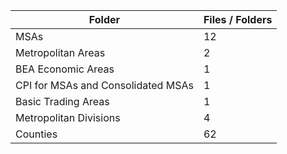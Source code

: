 | Folder                             |   Files / Folders |
|------------------------------------|-------------------|
| MSAs                               |                12 |
| Metropolitan Areas                 |                 2 |
| BEA Economic Areas                 |                 1 |
| CPI for MSAs and Consolidated MSAs |                 1 |
| Basic Trading Areas                |                 1 |
| Metropolitan Divisions             |                 4 |
| Counties                           |                62 |